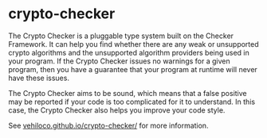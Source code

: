 # crypto-checker

The Crypto Checker is a pluggable type system built on the Checker Framework. It can help you find whether there are any weak or unsupported crypto algorithms and the unsupported algorithm providers being used in your program. If the Crypto Checker issues no warnings for a given program, then you have a guarantee that your program at runtime will never have these issues.

The Crypto Checker aims to be sound, which means that a false positive may be reported if your code is too complicated for it to understand. In this case, the Crypto Checker also helps you improve your code style.

See [vehiloco.github.io/crypto-checker/](vehiloco.github.io/crypto-checker/) for more information.
